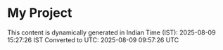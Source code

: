 # My Project

This content is dynamically generated in Indian Time (IST): 2025-08-09 15:27:26 IST
Converted to UTC: 2025-08-09 09:57:26 UTC
